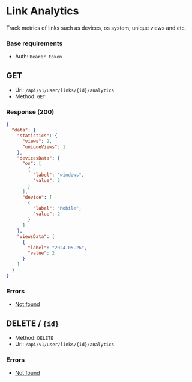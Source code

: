# Link Analytics
Track metrics of links such as devices, os system, unique views and etc.

### Base requirements
- Auth: `Bearer token`

## GET
- Url: `/api/v1/user/links/{id}/analytics`
- Method: `GET`

### Response (200)

```json
{
  "data": {
    "statistics": {
      "views": 2,
      "uniqueViews": 1
    },
    "devicesData": {
      "os": [
        {
          "label": "windows",
          "value": 2
        }
      ],
      "device": [
        {
          "label": "Mobile",
          "value": 2
        }
      ]
    },
    "viewsData": [
      {
        "label": "2024-05-26",
        "value": 2
      }
    ]
  }
}
```

### Errors
- [Not found](../misc/errors.md#errors)


## DELETE / `{id}`
- Method: `DELETE`
- Url: `/api/v1/user/links/{id}/analytics`

### Errors
- [Not found](../misc/errors.md#errors)